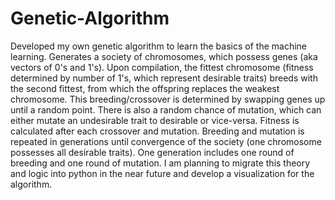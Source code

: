 # Genetic-Algorithm
Developed my own genetic algorithm to learn the basics of the machine learning. Generates a society of chromosomes, which possess genes (aka vectors of 0's and 1's). Upon compilation, the fittest chromosome (fitness determined by number of 1's, which represent desirable traits) breeds with the second fittest, from which the offspring replaces the weakest chromosome. This breeding/crossover is determined by swapping genes up until a random point. There is also a random chance of mutation, which can either mutate an undesirable trait to desirable or vice-versa. Fitness is calculated after each crossover and mutation. Breeding and mutation is repeated in generations until convergence of the society (one chromosome possesses all desirable traits). One generation includes one round of breeding and one round of mutation. I am planning to migrate this theory and logic into python in the near future and develop a visualization for the algorithm.
